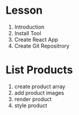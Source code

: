 # Lesson 
1. Introduction 
2. Install Tool
3. Create React App
4. Create Git Repositrory 


# List Products 
1. create product array
2. add product images
3. render product 
4. style product 

